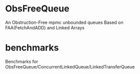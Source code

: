 # ObsFreeQueue
An Obstruction-Free mpmc unbounded queues Based on FAA(FetchAndADD) and Linked Arrays
# benchmarks
Benchmarks for ObsFreeQueue/ConcurrentLinkedQueue/LinkedTransferQueue
